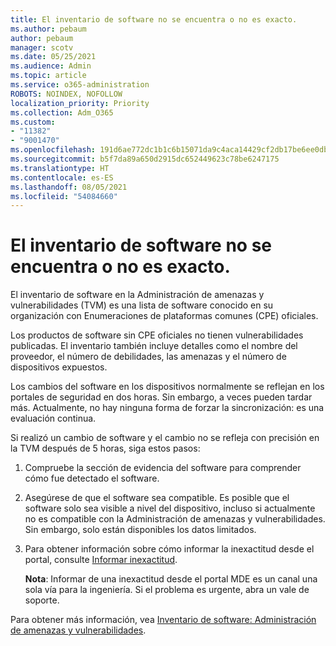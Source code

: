 ```yaml
---
title: El inventario de software no se encuentra o no es exacto.
ms.author: pebaum
author: pebaum
manager: scotv
ms.date: 05/25/2021
ms.audience: Admin
ms.topic: article
ms.service: o365-administration
ROBOTS: NOINDEX, NOFOLLOW
localization_priority: Priority
ms.collection: Adm_O365
ms.custom:
- "11382"
- "9001470"
ms.openlocfilehash: 191d6ae772dc1b1c6b15071da9c4aca14429cf2db17be6ee0db6b23ea0d29e2d
ms.sourcegitcommit: b5f7da89a650d2915dc652449623c78be6247175
ms.translationtype: HT
ms.contentlocale: es-ES
ms.lasthandoff: 08/05/2021
ms.locfileid: "54084660"
---
```

# <a name="software-inventory-is-missing-or-inaccurate"></a>El inventario de software no se encuentra o no es exacto.

El inventario de software en la Administración de amenazas y vulnerabilidades (TVM) es una lista de software conocido en su organización con Enumeraciones de plataformas comunes (CPE) oficiales.

Los productos de software sin CPE oficiales no tienen vulnerabilidades publicadas. El inventario también incluye detalles como el nombre del proveedor, el número de debilidades, las amenazas y el número de dispositivos expuestos.

Los cambios del software en los dispositivos normalmente se reflejan en los portales de seguridad en dos horas. Sin embargo, a veces pueden tardar más. Actualmente, no hay ninguna forma de forzar la sincronización: es una evaluación continua.

Si realizó un cambio de software y el cambio no se refleja con precisión en la TVM después de 5 horas, siga estos pasos:

1. Compruebe la sección de evidencia del software para comprender cómo fue detectado el software.
1. Asegúrese de que el software sea compatible. Es posible que el software solo sea visible a nivel del dispositivo, incluso si actualmente no es compatible con la Administración de amenazas y vulnerabilidades. Sin embargo, solo están disponibles los datos limitados.
1. Para obtener información sobre cómo informar la inexactitud desde el portal, consulte [Informar inexactitud](/microsoft-365/security/defender-endpoint/tvm-software-inventory?view=o365-worldwide#report-inaccuracy).
   
    **Nota**: Informar de una inexactitud desde el portal MDE es un canal una sola vía para la ingeniería. Si el problema es urgente, abra un vale de soporte.

Para obtener más información, vea [Inventario de software: Administración de amenazas y vulnerabilidades](/microsoft-365/security/defender-endpoint/tvm-software-inventory).